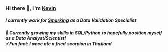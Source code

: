 ### <h3>Hi there 👋, I'm <a href="https://kapoolay.github.io/" target="_blank">Kevin</a></h3>

<h5>I currently work for <a href="https://www.smarking.com/company" target="_blank">Smarking<a> as a Data Validation Specialist</h5>
  <h5>
  🌱 Currently growing my skills in SQL/Python to hopefully position myself as a Data Analyst/Scientist!<br>
  ⚡ Fun fact: I once ate a fried scorpion in Thailand
  </h5>

<!--
**kapoolay/kapoolay** is a ✨ _special_ ✨ repository because its `README.md` (this file) appears on your GitHub profile.

Here are some ideas to get you started:

- 🔭 I’m currently working on ...
- 🌱 I’m currently learning ...
- 👯 I’m looking to collaborate on ...
- 🤔 I’m looking for help with ...
- 💬 Ask me about ...
- 📫 How to reach me: ...
- 😄 Pronouns: ...
- ⚡ Fun fact: ...
testing with GitHub email

-->
